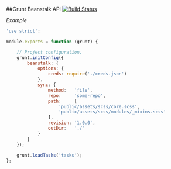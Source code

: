 ##Grunt Beanstalk API [![Build Status](https://travis-ci.org/WeareJH/grunt-beanstalk-api.svg?branch=master)](https://travis-ci.org/WeareJH/grunt-beanstalk-api)

*Example*

```js
'use strict';

module.exports = function (grunt) {

    // Project configuration.
    grunt.initConfig({
        beanstalk: {
            options: {
                creds: require('./creds.json')
            },
            sync: {
                method:   'file',
                repo:     'some-repo',
                path:     [
                    'public/assets/scss/core.scss',
                    'public/assets/scss/modules/_mixins.scss'
                ],
                revision: '1.0.0',
                outDir:   './'
            }
        }
    });
    
    grunt.loadTasks('tasks');
};
```
